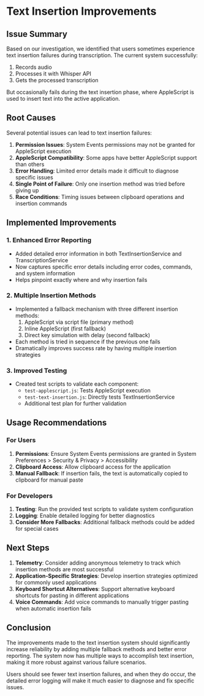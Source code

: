 # Text Insertion Improvements

## Issue Summary
Based on our investigation, we identified that users sometimes experience text insertion failures during transcription. The current system successfully:
1. Records audio
2. Processes it with Whisper API 
3. Gets the processed transcription

But occasionally fails during the text insertion phase, where AppleScript is used to insert text into the active application.

## Root Causes
Several potential issues can lead to text insertion failures:

1. **Permission Issues**: System Events permissions may not be granted for AppleScript execution
2. **AppleScript Compatibility**: Some apps have better AppleScript support than others
3. **Error Handling**: Limited error details made it difficult to diagnose specific issues
4. **Single Point of Failure**: Only one insertion method was tried before giving up
5. **Race Conditions**: Timing issues between clipboard operations and insertion commands

## Implemented Improvements

### 1. Enhanced Error Reporting
- Added detailed error information in both TextInsertionService and TranscriptionService
- Now captures specific error details including error codes, commands, and system information
- Helps pinpoint exactly where and why insertion fails

### 2. Multiple Insertion Methods
- Implemented a fallback mechanism with three different insertion methods:
  1. AppleScript via script file (primary method)
  2. Inline AppleScript (first fallback)
  3. Direct key simulation with delay (second fallback)
- Each method is tried in sequence if the previous one fails
- Dramatically improves success rate by having multiple insertion strategies

### 3. Improved Testing
- Created test scripts to validate each component:
  - `test-applescript.js`: Tests AppleScript execution
  - `test-text-insertion.js`: Directly tests TextInsertionService
  - Additional test plan for further validation

## Usage Recommendations

### For Users
1. **Permissions**: Ensure System Events permissions are granted in System Preferences > Security & Privacy > Accessibility
2. **Clipboard Access**: Allow clipboard access for the application
3. **Manual Fallback**: If insertion fails, the text is automatically copied to clipboard for manual paste

### For Developers
1. **Testing**: Run the provided test scripts to validate system configuration
2. **Logging**: Enable detailed logging for better diagnostics
3. **Consider More Fallbacks**: Additional fallback methods could be added for special cases

## Next Steps

1. **Telemetry**: Consider adding anonymous telemetry to track which insertion methods are most successful
2. **Application-Specific Strategies**: Develop insertion strategies optimized for commonly used applications
3. **Keyboard Shortcut Alternatives**: Support alternative keyboard shortcuts for pasting in different applications
4. **Voice Commands**: Add voice commands to manually trigger pasting when automatic insertion fails

## Conclusion

The improvements made to the text insertion system should significantly increase reliability by adding multiple fallback methods and better error reporting. The system now has multiple ways to accomplish text insertion, making it more robust against various failure scenarios.

Users should see fewer text insertion failures, and when they do occur, the detailed error logging will make it much easier to diagnose and fix specific issues. 